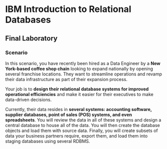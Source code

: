 # IBM Introduction to Relational Databases 
## Final Laboratory

### Scenario
<p>
  In this scenario, you have recently been hired as a Data Engineer by a <b>New York-based coffee shop chain</b> looking to expand nationally by opening several franchise locations. They want to streamline operations and revamp their data infrastructure as part of their expansion process.
</p>

<p>
  Your job is to <b>design their relational database systems for improved operational efficiencies</b> and make it easier for their executives to make data-driven decisions.
</p>

<p>
  Currently, their data resides in <b>several systems: accounting software, supplier databases, point of sales (POS) systems, and even spreadsheets</b>. You will review the data in all of these systems and design a central database to house all of the data. You will then create the database objects and load them with source data. Finally, you will create subsets of data your business partners require, export them, and load them into staging databases using several RDBMS.
</p>
